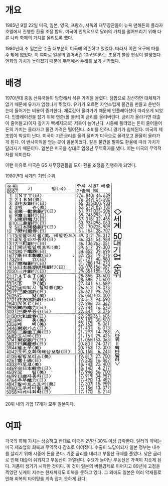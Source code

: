 # 개요

1985년 9월 22일 미국, 일본, 영국, 프랑스, 서독의 재무장관들이 뉴욕 맨해튼의 플라자 호텔에서 진행한 환율 조정 합의.
미국이 인위적으로 달러의 가치를 떨어뜨리기 위해 다른 나라 화폐의 가치를 올리도록 했다.

1980년대 초 일본은 수출 대부분이 미국에 의존하고 있었다. 따라서 이런 요구에 따를 수 밖에 없었다. 이 여파로 일본의 잃어버린 10n년이라는 초장기 불황 현상이 발생했다. 엔화의 가치가 높아졌기 때문에 무역에서 손해를 보기 시작했다.

# 배경

1970년대 중동 산유국들이 담합해서 석유 가격을 올렸다. 담합으로 감산하면 대체제가 없기 때문에 유가가 엄청나게 뛰었다. 
유가가 오르면 자연스럽게 물건을 만들고 운반하는데 들어가는 비용이 증가한다. 재료값이 올라가기 때문에 인플레이션이 따라오게 되었다. 
인플레이션을 잡기 위해 연준(폴 볼커)이 금리를 올려버린다. 금리가 올라가면 대출이 줄어들고(이자 갚기가 빡세지므로) 저축이 늘어난다. 시중에 풀려있는 돈이 줄어들어 돈의 가치는 올라가고 물견 가격은 떨어진다. 소비를 안하니 경기가 침체된다.
미국의 제조업이 박살이 난다. 미국이 기준금리를 올려 달러가 미국으로 몰려오고 환율이 올라가게 된다. 
이 반사이익을 얻는 곳이 일본이었다. 같은 물건을 팔아도 환율에 따라 가치가 달라지기 때문이다. 일본은 미국을 상대로 엄청난 무역흑자를 냈다. 이는 미국의 무역적자를 의미한다.

이런 이유로 미국은 G5 재무장관들을 모아 환율 조정을 진행하게 되었다.

1980년대 세계의 기업 순위

![기업 순위](./assets/images/1980년대_기업_순위.png)

20위 내의 기업 17개가 모두 일본이다.  

# 여파

각국의 화폐 가치는 상승하고 반대로 미국은 2년간 30% 이상 급락한다. 달러의 약세는 미국 제조업의 회복과 무역적자 감소로 이어졌다.
수출이 노답이되자 일본 정부는 내수를 살리기 위해 시중에 돈을 푼다. 기준 금리를 내리고 부동산 규제를 풀었다. 낮은 금리로 인해 대출이 쉬워지고 부동산이 과열된다. 수요가 늘어난 부동산은 가격이 치솟게 된다. 거품이 생기기 시작한 것이다. 
이 것이 일본의 버블경제로 이어지고 89년에 고점을 찍었던 닛케이 지수는 현재까지도 회복을 못하고 있다. 그 외에도 일본은 여러 악재들로 인해 회복의 타이밍을 계속 잡지 못하게 된다.


